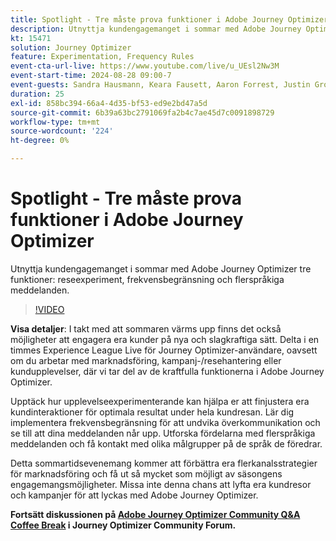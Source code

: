 ```yaml
---
title: Spotlight - Tre måste prova funktioner i Adobe Journey Optimizer
description: Utnyttja kundengagemanget i sommar med Adobe Journey Optimizer tre funktioner - reseexperiment, frekvensbegränsning och flerspråkiga meddelanden
kt: 15471
solution: Journey Optimizer
feature: Experimentation, Frequency Rules
event-cta-url-live: https://www.youtube.com/live/u_UEsl2Nw3M
event-start-time: 2024-08-28 09:00-7
event-guests: Sandra Hausmann, Keara Fausett, Aaron Forrest, Justin Grover
duration: 25
exl-id: 858bc394-66a4-4d35-bf53-ed9e2bd47a5d
source-git-commit: 6b39a63bc2791069fa2b4c7ae45d7c0091898729
workflow-type: tm+mt
source-wordcount: '224'
ht-degree: 0%

---
```


# Spotlight - Tre måste prova funktioner i Adobe Journey Optimizer

Utnyttja kundengagemanget i sommar med Adobe Journey Optimizer tre funktioner: reseexperiment, frekvensbegränsning och flerspråkiga meddelanden.

>[!VIDEO](https://video.tv.adobe.com/v/3433225/?learn=on)


**Visa detaljer**:
I takt med att sommaren värms upp finns det också möjligheter att engagera era kunder på nya och slagkraftiga sätt. Delta i en timmes Experience League Live för Journey Optimizer-användare, oavsett om du arbetar med marknadsföring, kampanj-/resehantering eller kundupplevelser, där vi tar del av de kraftfulla funktionerna i Adobe Journey Optimizer.

Upptäck hur upplevelseexperimenterande kan hjälpa er att finjustera era kundinteraktioner för optimala resultat under hela kundresan. Lär dig implementera frekvensbegränsning för att undvika överkommunikation och se till att dina meddelanden når upp. Utforska fördelarna med flerspråkiga meddelanden och få kontakt med olika målgrupper på de språk de föredrar.

Detta sommartidsevenemang kommer att förbättra era flerkanalsstrategier för marknadsföring och få ut så mycket som möjligt av säsongens engagemangsmöjligheter. Missa inte denna chans att lyfta era kundresor och kampanjer för att lyckas med Adobe Journey Optimizer.

**Fortsätt diskussionen på [Adobe Journey Optimizer Community Q&amp;A Coffee Break](https://experienceleaguecommunities.adobe.com/t5/journey-optimizer-discussions/experience-leagu[...]28th-8-30-am-pt-superaddar-your/td-p/697931) i Journey Optimizer Community Forum.**
